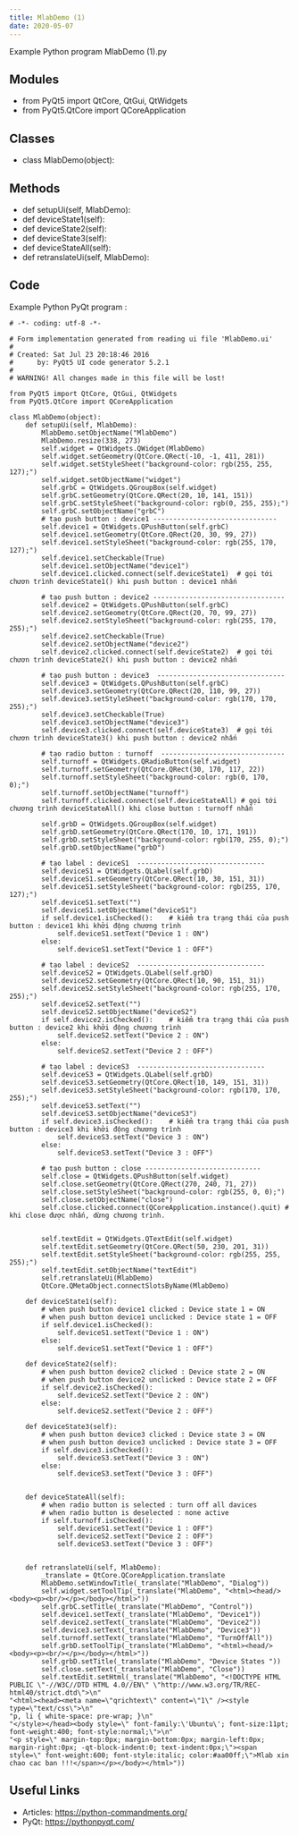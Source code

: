 ```yaml
---
title: MlabDemo (1)
date: 2020-05-07
---
```

Example Python program MlabDemo (1).py

## Modules

* from PyQt5 import QtCore, QtGui, QtWidgets
* from PyQt5.QtCore import QCoreApplication

## Classes

* class MlabDemo(object):

## Methods

* def setupUi(self, MlabDemo):
* def deviceState1(self):
* def deviceState2(self):
* def deviceState3(self):
* def deviceStateAll(self):
* def retranslateUi(self, MlabDemo):

## Code

Example Python PyQt program :

    # -*- coding: utf-8 -*-
    
    # Form implementation generated from reading ui file 'MlabDemo.ui'
    #
    # Created: Sat Jul 23 20:18:46 2016
    #      by: PyQt5 UI code generator 5.2.1
    #
    # WARNING! All changes made in this file will be lost!
    
    from PyQt5 import QtCore, QtGui, QtWidgets
    from PyQt5.QtCore import QCoreApplication
    
    class MlabDemo(object):
        def setupUi(self, MlabDemo):
            MlabDemo.setObjectName("MlabDemo")
            MlabDemo.resize(338, 273)
            self.widget = QtWidgets.QWidget(MlabDemo)
            self.widget.setGeometry(QtCore.QRect(-10, -1, 411, 281))
            self.widget.setStyleSheet("background-color: rgb(255, 255, 127);")
            self.widget.setObjectName("widget")
            self.grbC = QtWidgets.QGroupBox(self.widget)
            self.grbC.setGeometry(QtCore.QRect(20, 10, 141, 151))
            self.grbC.setStyleSheet("background-color: rgb(0, 255, 255);")
            self.grbC.setObjectName("grbC")
            # tạo push button : device1 ------------------------------- 
            self.device1 = QtWidgets.QPushButton(self.grbC)
            self.device1.setGeometry(QtCore.QRect(20, 30, 99, 27))
            self.device1.setStyleSheet("background-color: rgb(255, 170, 127);")
            self.device1.setCheckable(True)
            self.device1.setObjectName("device1")
            self.device1.clicked.connect(self.deviceState1)  # gọi tới chươn trình deviceState1() khi push button : device1 nhấn                                                                                                                                                  
    
            # tạo push button : device2 ---------------------------------
            self.device2 = QtWidgets.QPushButton(self.grbC)
            self.device2.setGeometry(QtCore.QRect(20, 70, 99, 27))
            self.device2.setStyleSheet("background-color: rgb(255, 170, 255);")
            self.device2.setCheckable(True)
            self.device2.setObjectName("device2")
            self.device2.clicked.connect(self.deviceState2)  # gọi tới chươn trình deviceState2() khi push button : device2 nhấn
    
            # tạo push button : device3  --------------------------------
            self.device3 = QtWidgets.QPushButton(self.grbC)
            self.device3.setGeometry(QtCore.QRect(20, 110, 99, 27))
            self.device3.setStyleSheet("background-color: rgb(170, 170, 255);")
            self.device3.setCheckable(True)
            self.device3.setObjectName("device3")
            self.device3.clicked.connect(self.deviceState3)  # gọi tới chươn trình deviceState3() khi push button : device2 nhấn
            
            # tạo radio button : turnoff  -------------------------------
            self.turnoff = QtWidgets.QRadioButton(self.widget)
            self.turnoff.setGeometry(QtCore.QRect(30, 170, 117, 22))
            self.turnoff.setStyleSheet("background-color: rgb(0, 170, 0);")
            self.turnoff.setObjectName("turnoff")
            self.turnoff.clicked.connect(self.deviceStateAll) # gọi tới chương trình deviceStateAll() khi close button : turnoff nhấn 
    
            self.grbD = QtWidgets.QGroupBox(self.widget)
            self.grbD.setGeometry(QtCore.QRect(170, 10, 171, 191))
            self.grbD.setStyleSheet("background-color: rgb(170, 255, 0);")
            self.grbD.setObjectName("grbD")
    
            # tạo label : deviceS1  --------------------------------
            self.deviceS1 = QtWidgets.QLabel(self.grbD)
            self.deviceS1.setGeometry(QtCore.QRect(10, 30, 151, 31))
            self.deviceS1.setStyleSheet("background-color: rgb(255, 170, 127);")
            self.deviceS1.setText("")
            self.deviceS1.setObjectName("deviceS1")
            if self.device1.isChecked():    # kiểm tra trạng thái của push button : device1 khi khởi động chương trình
                self.deviceS1.setText("Device 1 : ON")
            else:
                self.deviceS1.setText("Device 1 : OFF")
    
            # tạo label : deviceS2  --------------------------------
            self.deviceS2 = QtWidgets.QLabel(self.grbD)
            self.deviceS2.setGeometry(QtCore.QRect(10, 90, 151, 31))
            self.deviceS2.setStyleSheet("background-color: rgb(255, 170, 255);")
            self.deviceS2.setText("")
            self.deviceS2.setObjectName("deviceS2")
            if self.device2.isChecked():    # kiểm tra trạng thái của push button : device2 khi khởi động chương trình
                self.deviceS2.setText("Device 2 : ON")
            else:
                self.deviceS2.setText("Device 2 : OFF")
    
            # tạo label : deviceS3  --------------------------------
            self.deviceS3 = QtWidgets.QLabel(self.grbD)
            self.deviceS3.setGeometry(QtCore.QRect(10, 149, 151, 31))
            self.deviceS3.setStyleSheet("background-color: rgb(170, 170, 255);")
            self.deviceS3.setText("")
            self.deviceS3.setObjectName("deviceS3")
            if self.device3.isChecked():    # kiểm tra trạng thái của push button : device3 khi khởi động chương trình
                self.deviceS3.setText("Device 3 : ON")
            else:
                self.deviceS3.setText("Device 3 : OFF")
    
            # tạo push button : close -----------------------------
            self.close = QtWidgets.QPushButton(self.widget)
            self.close.setGeometry(QtCore.QRect(270, 240, 71, 27))
            self.close.setStyleSheet("background-color: rgb(255, 0, 0);")
            self.close.setObjectName("close")
            self.close.clicked.connect(QCoreApplication.instance().quit) # khi close được nhấn, dừng chương trình. 
            
    
            self.textEdit = QtWidgets.QTextEdit(self.widget)
            self.textEdit.setGeometry(QtCore.QRect(50, 230, 201, 31))
            self.textEdit.setStyleSheet("background-color: rgb(255, 255, 255);")
            self.textEdit.setObjectName("textEdit")
            self.retranslateUi(MlabDemo)
            QtCore.QMetaObject.connectSlotsByName(MlabDemo)
    
        def deviceState1(self):
            # when push button device1 clicked : Device state 1 = ON 
            # when push button device1 unclicked : Device state 1 = OFF
            if self.device1.isChecked():
                self.deviceS1.setText("Device 1 : ON")
            else:
                self.deviceS1.setText("Device 1 : OFF")
    
        def deviceState2(self):
            # when push button device2 clicked : Device state 2 = ON 
            # when push button device2 unclicked : Device state 2 = OFF
            if self.device2.isChecked():
                self.deviceS2.setText("Device 2 : ON")
            else:
                self.deviceS2.setText("Device 2 : OFF")
    
        def deviceState3(self):
            # when push button device3 clicked : Device state 3 = ON 
            # when push button device3 unclicked : Device state 3 = OFF
            if self.device3.isChecked():
                self.deviceS3.setText("Device 3 : ON")
            else:
                self.deviceS3.setText("Device 3 : OFF")
    
    
        def deviceStateAll(self):
            # when radio button is selected : turn off all davices
            # when radio button is deselected : none active
            if self.turnoff.isChecked():
                self.deviceS1.setText("Device 1 : OFF")
                self.deviceS2.setText("Device 2 : OFF")
                self.deviceS3.setText("Device 3 : OFF")
       
    
        def retranslateUi(self, MlabDemo):
            _translate = QtCore.QCoreApplication.translate
            MlabDemo.setWindowTitle(_translate("MlabDemo", "Dialog"))
            self.widget.setToolTip(_translate("MlabDemo", "<html><head/><body><p><br/></p></body></html>"))
            self.grbC.setTitle(_translate("MlabDemo", "Control"))
            self.device1.setText(_translate("MlabDemo", "Device1"))
            self.device2.setText(_translate("MlabDemo", "Device2"))
            self.device3.setText(_translate("MlabDemo", "Device3"))
            self.turnoff.setText(_translate("MlabDemo", "TurnOffAll"))
            self.grbD.setToolTip(_translate("MlabDemo", "<html><head/><body><p><br/></p></body></html>"))
            self.grbD.setTitle(_translate("MlabDemo", "Device States "))
            self.close.setText(_translate("MlabDemo", "Close"))
            self.textEdit.setHtml(_translate("MlabDemo", "<!DOCTYPE HTML PUBLIC \"-//W3C//DTD HTML 4.0//EN\" \"http://www.w3.org/TR/REC-html40/strict.dtd\">\n"
    "<html><head><meta name=\"qrichtext\" content=\"1\" /><style type=\"text/css\">\n"
    "p, li { white-space: pre-wrap; }\n"
    "</style></head><body style=\" font-family:\'Ubuntu\'; font-size:11pt; font-weight:400; font-style:normal;\">\n"
    "<p style=\" margin-top:0px; margin-bottom:0px; margin-left:0px; margin-right:0px; -qt-block-indent:0; text-indent:0px;\"><span style=\" font-weight:600; font-style:italic; color:#aa00ff;\">Mlab xin chao cac ban !!!</span></p></body></html>"))
    
    

## Useful Links

- Articles: https://python-commandments.org/
- PyQt: https://pythonpyqt.com/
